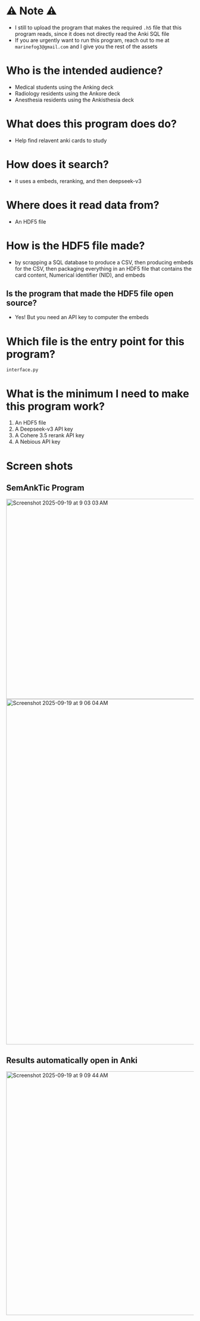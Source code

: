 
# ⚠️ Note ⚠️

- I still to upload the program that makes the required `.h5` file that this program reads, since it does not directly read the Anki SQL file
- If you are urgently want to run this program, reach out to me at `marinefog3@gmail.com` and I give you the rest of the assets

# Who is the intended audience?
- Medical students using the Anking deck
- Radiology residents using the Ankore deck
- Anesthesia residents using the Ankisthesia deck


# What does this program does do?

- Help find relavent anki cards to study


# How does it search?

- it uses a embeds, reranking, and then deepseek-v3

# Where does it read data from?

 - An HDF5 file

# How is the HDF5 file made?

- by scrapping a SQL database to produce a CSV, then producing embeds for the CSV, then packaging everything in an HDF5 file that contains the card content, Numerical identifier (NID), and embeds

## Is the program that made the HDF5 file open source?
- Yes! But you need an API key to computer the embeds

# Which file is the entry point for this program?

`interface.py`

# What is the minimum I need to make this program work?

1. An HDF5 file
2. A Deepseek-v3 API key
3. A Cohere 3.5 rerank API key
4. A Nebious API key

# Screen shots

## SemAnkTic Program

<img width="563" height="537" alt="Screenshot 2025-09-19 at 9 03 03 AM" src="https://github.com/user-attachments/assets/43ffbefd-8be3-4c9a-97b0-546b9014b70b" />


<img width="568" height="927" alt="Screenshot 2025-09-19 at 9 06 04 AM" src="https://github.com/user-attachments/assets/165f9648-3320-4bad-ae6e-81d2c109652c" />

## Results automatically open in Anki

<img width="1105" height="654" alt="Screenshot 2025-09-19 at 9 09 44 AM" src="https://github.com/user-attachments/assets/f9098795-c579-4dd0-9c8c-949dab363942" />


